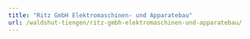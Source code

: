 ```yaml
---
title: "Ritz GmbH Elektromaschinen- und Apparatebau"
url: /waldshut-tiengen/ritz-gmbh-elektromaschinen-und-apparatebau/
---
```

